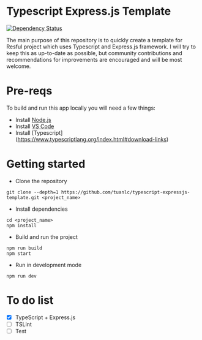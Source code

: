 # Typescript Express.js Template

[![Dependency Status](https://david-dm.org/tuanlc/typescript-expressjs-template.svg)](https://david-dm.org/tuanlc/typescript-expressjs-template)

The main purpose of this repository is to quickly create a template for Resful project which uses Typescript and Express.js framework.
I will try to keep this as up-to-date as possible, but community contributions and recommendations for improvements are encouraged and will be most welcome.

# Pre-reqs
To build and run this app locally you will need a few things:
- Install [Node.js](https://nodejs.org/en/)
- Install [VS Code](https://code.visualstudio.com/)
- Install [Typescript] (https://www.typescriptlang.org/index.html#download-links)

# Getting started
- Clone the repository
```
git clone --depth=1 https://github.com/tuanlc/typescript-expressjs-template.git <project_name>
```
- Install dependencies
```
cd <project_name>
npm install
```
- Build and run the project
```
npm run build
npm start
```

- Run in development mode

```
npm run dev
```

# To do list
* [x] TypeScript + Express.js
* [ ] TSLint
* [ ] Test
